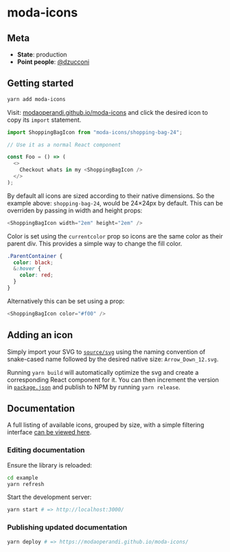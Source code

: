 # moda-icons

## Meta

- **State**: production
- **Point people**: [@dzucconi](https://github.com/dzucconi)

## Getting started

```bash
yarn add moda-icons
```

Visit: [modaoperandi.github.io/moda-icons](https://modaoperandi.github.io/moda-icons/) and click the desired icon to copy its `import` statement.

```javascript
import ShoppingBagIcon from "moda-icons/shopping-bag-24";

// Use it as a normal React component

const Foo = () => (
  <>
    Checkout whats in my <ShoppingBagIcon />
  </>
);
```

By default all icons are sized according to their native dimensions. So the example above: `shopping-bag-24`, would be 24×24px by default. This can be overriden by passing in width and height props:

```javascript
<ShoppingBagIcon width="2em" height="2em" />
```

Color is set using the `currentcolor` prop so icons are the same color as their parent div. This provides a simple way to change the fill color.

```scss
.ParentContainer {
  color: black;
  &:hover {
    color: red;
  }
}
```

Alternatively this can be set using a prop:

```javascript
<ShoppingBagIcon color="#f00" />
```

## Adding an icon

Simply import your SVG to [`source/svg`](/source/svg) using the naming convention of snake-cased name followed by the desired native size: `Arrow_Down_12.svg`.

Running `yarn build` will automatically optimize the svg and create a corresponding React component for it. You can then increment the version in [`package.json`](package.json) and publish to NPM by running `yarn release`.

## Documentation

A full listing of available icons, grouped by size, with a simple filtering interface [can be viewed here](https://modaoperandi.github.io/moda-icons/).

### Editing documentation

Ensure the library is reloaded:

```bash
cd example
yarn refresh
```

Start the development server:

```bash
yarn start # => http://localhost:3000/
```

### Publishing updated documentation

```bash
yarn deploy # => https://modaoperandi.github.io/moda-icons/
```
